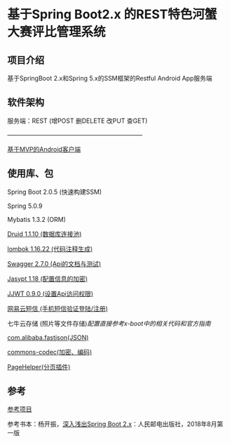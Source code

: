 #  基于Spring Boot2.x 的REST特色河蟹大赛评比管理系统

## 项目介绍
基于SpringBoot 2.x和Spring 5.x的SSM框架的Restful Android App服务端

## 软件架构

服务端：REST (增POST 删DELETE 改PUT 查GET)

——————————————————————

[基于MVP的Android客户端](https://gitee.com/spencercjh/CrabScore2)

## 使用库、包

Spring Boot 2.0.5 (快速构建SSM)

Spring 5.0.9 

Mybatis 1.3.2 (ORM)

[Druid 1.1.10 (数据库连接池)](https://blog.csdn.net/saytime/article/details/78963121)

[lombok 1.16.22 (代码注释生成)](https://blog.csdn.net/motui/article/details/79012846)

[Swagger 2.7.0 (Api的文档与测试)](https://blog.csdn.net/sanyaoxu_2/article/details/80555328)

[Jasypt 1.18 (配置信息的加密)](https://my.oschina.net/ChinaHaoYuFei/blog/1606360)

[JJWT 0.9.0 (设置Api访问权限)](https://blog.csdn.net/qq_37636695/article/details/79265711)

[网易云短信 (手机短信验证登陆/注册)](https://dev.yunxin.163.com/docs/product/%E7%9F%AD%E4%BF%A1/%E7%9F%AD%E4%BF%A1%E6%8E%A5%E5%85%A5%E7%A4%BA%E4%BE%8B)

七牛云存储 (照片等文件存储)_配置直接参考x-boot中的相关代码和官方指南_

[com.alibaba.fastjson(JSON)](https://www.cnblogs.com/cdf-opensource-007/p/7106018.html)

[commons-codec(加密、编码)](https://blog.csdn.net/yaomingyang/article/details/80653593)

[PageHelper(分页插件)](https://blog.csdn.net/qq_36952874/article/details/80986945)

## 参考 
[参考项目](https://gitee.com/Exrick/x-boot)

参考书本：杨开振，[深入浅出Spring Boot 2.x](https://item.jd.com/12403128.html)：人民邮电出版社，2018年8月第一版 

